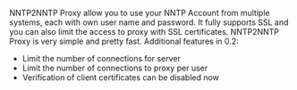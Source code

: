 NNTP2NNTP Proxy allow you to use your NNTP Account from multiple systems, each
with own user name and password. It fully supports SSL and you can also limit
the access to proxy with SSL certificates. NNTP2NNTP Proxy is very simple and
pretty fast. Additional features in 0.2:

- Limit the number of connections for server
- Limit the number of connections to proxy per user
- Verification of client certificates can be disabled now
